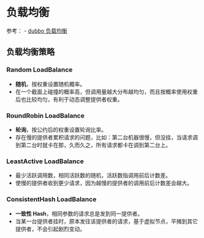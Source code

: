 # 负载均衡

参考：
    - [dubbo 负载均衡][dubbo loadbalance]
    
[dubbo loadbalance]: http://dubbo.apache.org/zh-cn/docs/user/demos/loadbalance.html

## 负载均衡策略

### Random LoadBalance
+ **随机**，按权重设置随机概率。
+ 在一个截面上碰撞的概率高，但调用量越大分布越均匀，而且按概率使用权重后也比较均匀，有利于动态调整提供者权重。

### RoundRobin LoadBalance
+ **轮询**，按公约后的权重设置轮询比率。
+ 存在慢的提供者累积请求的问题，比如：第二台机器很慢，但没挂，当请求调到第二台时就卡在那，久而久之，所有请求都卡在调到第二台上。

### LeastActive LoadBalance
+ 最少活跃调用数，相同活跃数的随机，活跃数指调用前后计数差。
+ 使慢的提供者收到更少请求，因为越慢的提供者的调用前后计数差会越大。

### ConsistentHash LoadBalance
+ **一致性 Hash**，相同参数的请求总是发到同一提供者。
+ 当某一台提供者挂时，原本发往该提供者的请求，基于虚拟节点，平摊到其它提供者，不会引起剧烈变动。